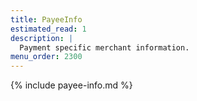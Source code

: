 ```yaml
---
title: PayeeInfo
estimated_read: 1
description: |
  Payment specific merchant information.
menu_order: 2300
---
```


{% include payee-info.md %}
